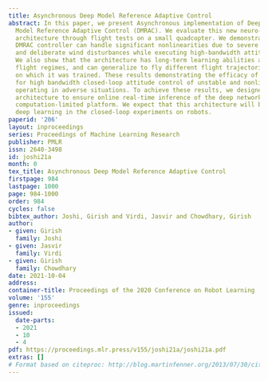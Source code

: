 ```yaml
---
title: Asynchronous Deep Model Reference Adaptive Control
abstract: In this paper, we present Asynchronous implementation of Deep Neural Network-based
  Model Reference Adaptive Control (DMRAC). We evaluate this new neuro-adaptive control
  architecture through flight tests on a small quadcopter. We demonstrate that a single
  DMRAC controller can handle significant nonlinearities due to severe system faults
  and deliberate wind disturbances while executing high-bandwidth attitude control.
  We also show that the architecture has long-term learning abilities across different
  flight regimes, and can generalize to fly different flight trajectories than those
  on which it was trained. These results demonstrating the efficacy of this architecture
  for high bandwidth closed-loop attitude control of unstable and nonlinear robots
  operating in adverse situations. To achieve these results, we designed a software+communication
  architecture to ensure online real-time inference of the deep network on a high-bandwidth
  computation-limited platform. We expect that this architecture will benefit other
  deep learning in the closed-loop experiments on robots.
paperid: '206'
layout: inproceedings
series: Proceedings of Machine Learning Research
publisher: PMLR
issn: 2640-3498
id: joshi21a
month: 0
tex_title: Asynchronous Deep Model Reference Adaptive Control
firstpage: 984
lastpage: 1000
page: 984-1000
order: 984
cycles: false
bibtex_author: Joshi, Girish and Virdi, Jasvir and Chowdhary, Girish
author:
- given: Girish
  family: Joshi
- given: Jasvir
  family: Virdi
- given: Girish
  family: Chowdhary
date: 2021-10-04
address:
container-title: Proceedings of the 2020 Conference on Robot Learning
volume: '155'
genre: inproceedings
issued:
  date-parts:
  - 2021
  - 10
  - 4
pdf: https://proceedings.mlr.press/v155/joshi21a/joshi21a.pdf
extras: []
# Format based on citeproc: http://blog.martinfenner.org/2013/07/30/citeproc-yaml-for-bibliographies/
---
```

